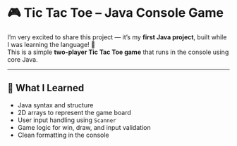 # 🎮 Tic Tac Toe – Java Console Game

I’m very excited to share this project — it’s my **first Java project**, built while I was learning the language! 🙌  
This is a simple **two-player Tic Tac Toe game** that runs in the console using core Java.

---

## 🧠 What I Learned

- Java syntax and structure
- 2D arrays to represent the game board
- User input handling using `Scanner`
- Game logic for win, draw, and input validation
- Clean formatting in the console


